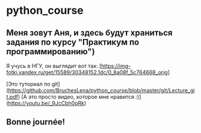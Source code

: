 # python_course
## Меня зовут Аня, и здесь будут храниться задания по курсу "Практикум по программированию")
Я учусь в НГУ, он выглядит вот так: 
[https://img-fotki.yandex.ru/get/15589/30348152.1dc/0_8a08f_5c764668_orig]

[Это туториал по git] (https://github.com/BruchesLena/python_course/blob/master/git/Lecture_git.pdf)
[А это просто видео, которое мне нравится :)] (https://youtu.be/_9JcCbh0pRk)

## Bonne journée!

